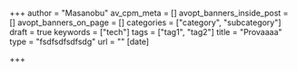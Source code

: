 +++
author = "Masanobu"
av_cpm_meta = []
avopt_banners_inside_post = []
avopt_banners_on_page = []
categories = ["category", "subcategory"]
draft = true
keywords = ["tech"]
tags = ["tag1", "tag2"]
title = "Provaaaa"
type = "fsdfsdfsdfsdg"
url = ""
[date]

+++

<!--more-->

